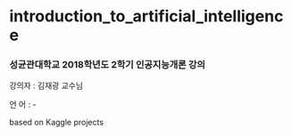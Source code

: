 # introduction_to_artificial_intelligence

### 성균관대학교 2018학년도 2학기 인공지능개론 강의

강의자 : 김재광 교수님

언 어 : -

based on Kaggle projects
